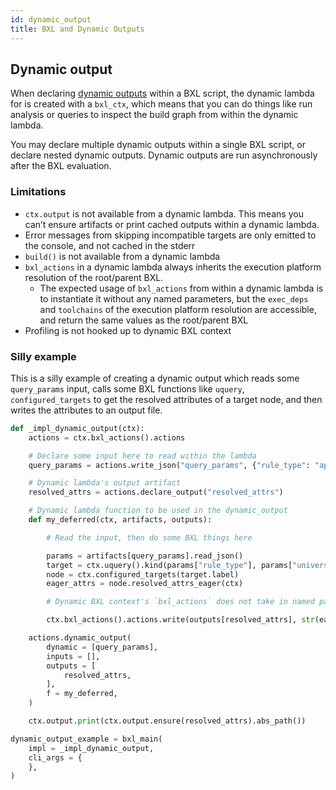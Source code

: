 ```yaml
---
id: dynamic_output
title: BXL and Dynamic Outputs
---
```


## Dynamic output

When declaring [dynamic outputs](../rule_authors/dynamic_dependencies.md) within
a BXL script, the dynamic lambda for is created with a `bxl_ctx`, which means
that you can do things like run analysis or queries to inspect the build graph
from within the dynamic lambda.

You may declare multiple dynamic outputs within a single BXL script, or declare
nested dynamic outputs. Dynamic outputs are run asynchronously after the BXL
evaluation.

### Limitations

- `ctx.output` is not available from a dynamic lambda. This means you can’t
  ensure artifacts or print cached outputs within a dynamic lambda.
- Error messages from skipping incompatible targets are only emitted to the
  console, and not cached in the stderr
- `build()` is not available from a dynamic lambda
- `bxl_actions` in a dynamic lambda always inherits the execution platform
  resolution of the root/parent BXL.
  - The expected usage of `bxl_actions` from within a dynamic lambda is to
    instantiate it without any named parameters, but the `exec_deps` and
    `toolchains` of the execution platform resolution are accessible, and return
    the same values as the root/parent BXL
- Profiling is not hooked up to dynamic BXL context

### Silly example

This is a silly example of creating a dynamic output which reads some
`query_params` input, calls some BXL functions like `uquery`,
`configured_targets` to get the resolved attributes of a target node, and then
writes the attributes to an output file.

```python
def _impl_dynamic_output(ctx):
    actions = ctx.bxl_actions().actions

    # Declare some input here to read within the lambda
    query_params = actions.write_json("query_params", {"rule_type": "apple_bundle", "universe": "fbcode//buck2/tests/..."})

    # Dynamic lambda's output artifact
    resolved_attrs = actions.declare_output("resolved_attrs")

    # Dynamic lambda function to be used in the dynamic_output
    def my_deferred(ctx, artifacts, outputs):

        # Read the input, then do some BXL things here

        params = artifacts[query_params].read_json()
        target = ctx.uquery().kind(params["rule_type"], params["universe"])[0]
        node = ctx.configured_targets(target.label)
        eager_attrs = node.resolved_attrs_eager(ctx)

        # Dynamic BXL context's `bxl_actions` does not take in named parameters because it inherits the exec platform resolution from the root/parent BXL. If the root BXL's `bxl_actions` were created with exec deps/toolchains, you can access them using `exec_deps` and `toolchains` attributes here

        ctx.bxl_actions().actions.write(outputs[resolved_attrs], str(eager_attrs))

    actions.dynamic_output(
        dynamic = [query_params],
        inputs = [],
        outputs = [
            resolved_attrs,
        ],
        f = my_deferred,
    )

    ctx.output.print(ctx.output.ensure(resolved_attrs).abs_path())

dynamic_output_example = bxl_main(
    impl = _impl_dynamic_output,
    cli_args = {
    },
)
```
